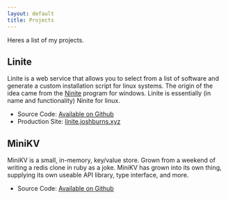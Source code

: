 ```yaml
---
layout: default
title: Projects
---
```


Heres a list of my projects.

## Linite
Linite is a web service that allows you to select from a list of software and generate
a custom installation script for linux systems. The origin of the idea came from the
[Ninite](https://ninite.com) program for windows. Linite is essentially (in name and functionality) 
Ninite for linux.

- Source Code: [Available on Github](https://github.com/joshburnsxyz/linite)
- Production Site: [linite.joshburns.xyz](http://linite.joshburns.xyz)

## MiniKV
MiniKV is a small, in-memory, key/value store. Grown from a weekend of writing a redis clone
in ruby as a joke. MiniKV has grown into its own thing, supplying its own useable API library,
type interface, and more.

- Source Code: [Available on Github](https://github.com/joshburnsxyz/minikv)
